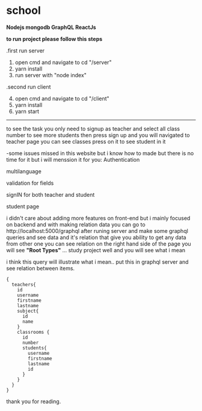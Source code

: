 # school
**Nodejs mongodb GraphQL ReactJs** 

**to run project please follow this steps**

.first run server
1) open cmd and navigate to cd "/server"
2) yarn install
3) run server with "node index"

.second run client

4) open cmd and navigate to cd "/client"
5) yarn install
6) yarn start

-----


to see the task you only need to signup as teacher and select all class number to see more students then press sign up and you will navigated to teacher page you can see classes press on it to see student in it


-some issues missed in this website but i know how to made but there is no time for it but i will menssion it for you: 
Authentication

multilanguage

validation for fields

signIN for both teacher and student

student page

i didn't care about adding more features on front-end but i mainly focused on backend and with making relation data you can go to 
http://localhost:5000/graphql after runing server and make some graphql queries and see data and it's relation that give you ability to 
get any data from other one you can see relation on the right hand side of the page you will see **"Root Types"** ... study project well and you will see what i mean

i think this query will illustrate what i mean.. put this in graphql server and see relation between items.

```
{
  teachers{
    id
    username
    firstname
    lastname
    subject{
      id
      name
    }
    classrooms {
      id
      number
      students{
        username
        firstname
        lastname
        id
      }
    }
  }
}
```

thank you for reading.
